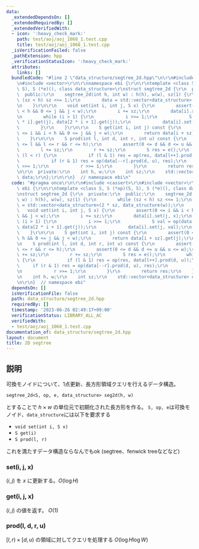 ```yaml
---
data:
  _extendedDependsOn: []
  _extendedRequiredBy: []
  _extendedVerifiedWith:
  - icon: ':heavy_check_mark:'
    path: test/aoj/aoj_1068_1.test.cpp
    title: test/aoj/aoj_1068_1.test.cpp
  _isVerificationFailed: false
  _pathExtension: hpp
  _verificationStatusIcon: ':heavy_check_mark:'
  attributes:
    links: []
  bundledCode: "#line 2 \"data_structure/segtree_2d.hpp\"\n\r\n#include <cassert>\r\
    \n#include <vector>\r\n\r\nnamespace ebi {\r\n\r\ntemplate <class S, S (*op)(S,\
    \ S), S (*e)(), class data_structure>\r\nstruct segtree_2d {\r\n  private:\r\n\
    \  public:\r\n    segtree_2d(int h, int w) : h(h), w(w), sz(1) {\r\n        while\
    \ (sz < h) sz <<= 1;\r\n        data = std::vector<data_structure>(2 * sz, data_structure(w));\r\
    \n    }\r\n\r\n    void set(int i, int j, S x) {\r\n        assert(0 <= i && i\
    \ < h && 0 <= j && j < w);\r\n        i += sz;\r\n        data[i].set(j, x);\r\
    \n        while (i > 1) {\r\n            i >>= 1;\r\n            S val = op(data[2\
    \ * i].get(j), data[2 * i + 1].get(j));\r\n            data[i].set(j, val);\r\n\
    \        }\r\n    }\r\n\r\n    S get(int i, int j) const {\r\n        assert(0\
    \ <= i && i < h && 0 <= j && j < w);\r\n        return data[i + sz].get(j);\r\n\
    \    }\r\n\r\n    S prod(int l, int d, int r, int u) const {\r\n        assert(0\
    \ <= l && l <= r && r <= h);\r\n        assert(0 <= d && d <= u && u <= w);\r\n\
    \        l += sz;\r\n        r += sz;\r\n        S res = e();\r\n        while\
    \ (l < r) {\r\n            if (l & 1) res = op(res, data[l++].prod(d, u));\r\n\
    \            if (r & 1) res = op(data[--r].prod(d, u), res);\r\n            l\
    \ >>= 1;\r\n            r >>= 1;\r\n        }\r\n        return res;\r\n    }\r\
    \n\r\n  private:\r\n    int h, w;\r\n    int sz;\r\n    std::vector<data_structure>\
    \ data;\r\n};\r\n\r\n}  // namespace ebi\n"
  code: "#pragma once\r\n\r\n#include <cassert>\r\n#include <vector>\r\n\r\nnamespace\
    \ ebi {\r\n\r\ntemplate <class S, S (*op)(S, S), S (*e)(), class data_structure>\r\
    \nstruct segtree_2d {\r\n  private:\r\n  public:\r\n    segtree_2d(int h, int\
    \ w) : h(h), w(w), sz(1) {\r\n        while (sz < h) sz <<= 1;\r\n        data\
    \ = std::vector<data_structure>(2 * sz, data_structure(w));\r\n    }\r\n\r\n \
    \   void set(int i, int j, S x) {\r\n        assert(0 <= i && i < h && 0 <= j\
    \ && j < w);\r\n        i += sz;\r\n        data[i].set(j, x);\r\n        while\
    \ (i > 1) {\r\n            i >>= 1;\r\n            S val = op(data[2 * i].get(j),\
    \ data[2 * i + 1].get(j));\r\n            data[i].set(j, val);\r\n        }\r\n\
    \    }\r\n\r\n    S get(int i, int j) const {\r\n        assert(0 <= i && i <\
    \ h && 0 <= j && j < w);\r\n        return data[i + sz].get(j);\r\n    }\r\n\r\
    \n    S prod(int l, int d, int r, int u) const {\r\n        assert(0 <= l && l\
    \ <= r && r <= h);\r\n        assert(0 <= d && d <= u && u <= w);\r\n        l\
    \ += sz;\r\n        r += sz;\r\n        S res = e();\r\n        while (l < r)\
    \ {\r\n            if (l & 1) res = op(res, data[l++].prod(d, u));\r\n       \
    \     if (r & 1) res = op(data[--r].prod(d, u), res);\r\n            l >>= 1;\r\
    \n            r >>= 1;\r\n        }\r\n        return res;\r\n    }\r\n\r\n  private:\r\
    \n    int h, w;\r\n    int sz;\r\n    std::vector<data_structure> data;\r\n};\r\
    \n\r\n}  // namespace ebi"
  dependsOn: []
  isVerificationFile: false
  path: data_structure/segtree_2d.hpp
  requiredBy: []
  timestamp: '2023-06-26 02:49:17+09:00'
  verificationStatus: LIBRARY_ALL_AC
  verifiedWith:
  - test/aoj/aoj_1068_1.test.cpp
documentation_of: data_structure/segtree_2d.hpp
layout: document
title: 2D segtree
---
```


## 説明

可換モノイドについて、1点更新、長方形領域クエリを行えるデータ構造。

```
segtree_2d<S, op, e, data_structure> seg2d(h, w)
```

とすることで $h \times w$ の単位元で初期化された長方形を作る。
`S, op, e`は可換モノイド、`data_structure`には以下を要求する

- `void set(int i, S x)`
- `S get(i)`
- `S prod(l, r)`

これを満たすデータ構造ならなんでもok (segtree、fenwick treeなどなど)

### set(i, j, x)

$(i, j)$ を $x$ に更新する。$O(\log H)$

### get(i, j, x)

$(i, j)$ の値を返す。 $O(1)$

### prod(l, d, r, u)

$[l, r) \times [d, u)$ の領域に対してクエリを処理する $O(\log H \log W)$